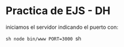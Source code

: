 # Practica de EJS - DH

iniciamos el servidor indicando el puerto con: 

``sh
  node bin/www PORT=3000
 ``sh
